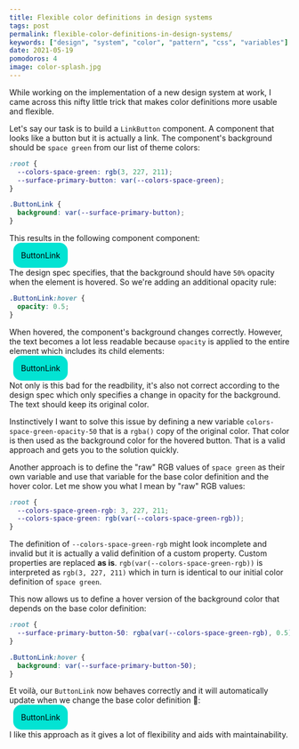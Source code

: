 ```yaml
---
title: Flexible color definitions in design systems
tags: post
permalink: flexible-color-definitions-in-design-systems/
keywords: ["design", "system", "color", "pattern", "css", "variables"]
date: 2021-05-19
pomodoros: 4
image: color-splash.jpg
---
```


While working on the implementation of a new design system at work, I came across this nifty little trick that makes color definitions more usable and flexible.

Let's say our task is to build a `LinkButton` component. A component that looks like a button but it is actually a link. The component's background should be `space green` from our list of theme colors:

```css
:root {
  --colors-space-green: rgb(3, 227, 211);
  --surface-primary-button: var(--colors-space-green);
}

.ButtonLink {
  background: var(--surface-primary-button);
}
```

This results in the following component component:

<a href="#" class="ButtonLink" onclick="return false;">ButtonLink</a>

The design spec specifies, that the background should have `50%` opacity when the element is hovered. So we're adding an additional opacity rule:

```css
.ButtonLink:hover {
  opacity: 0.5;
}
```

When hovered, the component's background changes correctly. However, the text becomes a lot less readable because `opacity` is applied to the entire element which includes its child elements:

<a href="#" class="ButtonLink1" onclick="return false;">ButtonLink</a>

Not only is this bad for the readbility, it's also not correct according to the design spec which only specifies a change in opacity for the background. The text should keep its original color.

Instinctively I want to solve this issue by defining a new variable `colors-space-green-opacity-50` that is a `rgba()` copy of the original color. That color is then used as the background color for the hovered button. That is a valid approach and gets you to the solution quickly.

Another approach is to define the "raw" RGB values of `space green` as their own variable and use that variable for the base color definition and the hover color. Let me show you what I mean by "raw" RGB values:

```css
:root {
  --colors-space-green-rgb: 3, 227, 211;
  --colors-space-green: rgb(var(--colors-space-green-rgb));
}
```

The definition of `--colors-space-green-rgb` might look incomplete and invalid but it is actually a valid definition of a custom property. Custom properties are replaced **as is**. `rgb(var(--colors-space-green-rgb))` is interpreted as `rgb(3, 227, 211)` which in turn is identical to our initial color definition of `space green`.

This now allows us to define a hover version of the background color that depends on the base color definition:

```css
:root {
  --surface-primary-button-50: rgba(var(--colors-space-green-rgb), 0.5);
}

.ButtonLink:hover {
  background: var(--surface-primary-button-50);
}
```

Et voilà, our `ButtonLink` now behaves correctly and it will automatically update when we change the base color definition 🎉:

<a href="#" class="ButtonLink2" onclick="return false;">ButtonLink</a>

I like this approach as it gives a lot of flexibility and aids with maintainability.

<style>
  /* Initial approach */
  :root {
    --colors-space-green: rgb(3, 227, 211);

    --surface-primary-button: var(--colors-space-green);
  }

  .ButtonLink, .ButtonLink1 {
    background: var(--surface-primary-button);
  }
  .ButtonLink1:hover {
    opacity: 0.5;
  }

  /* RGB variable approach */
  :root {
    --colors-space-green-rgb: 3, 227, 211;
    --colors-space-green-2: var(--colors-space-green-rgb);

    --surface-primary-button-2: rgb(var(--colors-space-green-2)); /* Excuse my bad naming here */
    --surface-primary-button-50: rgba(var(--colors-space-green-rgb), 0.5);
  }

  .ButtonLink2 {
    background: var(--surface-primary-button-2);
  }

  .ButtonLink2:hover {
    background: var(--surface-primary-button-50);
  }

  .ButtonLink, .ButtonLink1, .ButtonLink2 {
    color: black;
    margin: 0.5em;
    text-decoration: none;
    padding: 1em;
    border-radius: 15px;
  }
</style>

